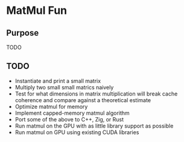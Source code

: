 # MatMul Fun

## Purpose

TODO

## TODO

- Instantiate and print a small matrix
- Multiply two small small matrics naively
- Test for what dimensions in matrix multiplication will break cache coherence
  and compare against a theoretical estimate
- Optimize matmul for memory
- Implement capped-memory matmul algorithm
- Port some of the above to C++, Zig, or Rust
- Run matmul on the GPU with as little library support as possible
- Run matmul on GPU using existing CUDA libraries
